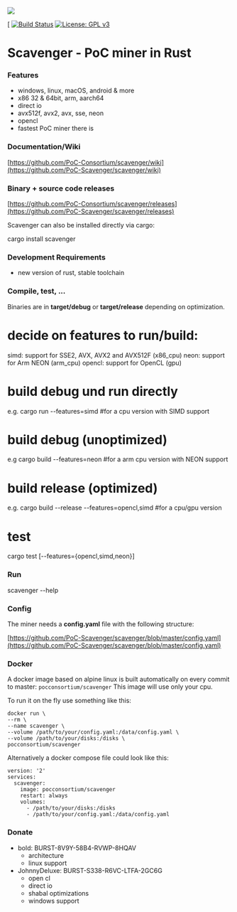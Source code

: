 [![](https://camo.githubusercontent.com/e2ad169be7fbb53a876ab41ae4a20d5b8586955bde78ccb002f63feb700982c1/68747470733a2f2f692e696d6775722e636f6d2f4c47363345714b2e706e67)](https://camo.githubusercontent.com/e2ad169be7fbb53a876ab41ae4a20d5b8586955bde78ccb002f63feb700982c1/68747470733a2f2f692e696d6775722e636f6d2f4c47363345714b2e706e67)

[
[![Build Status](https://camo.githubusercontent.com/a9b20ee503383b46bf579942dd82d4eb52f2dabedfae57d9661860de9d80f443/68747470733a2f2f7472617669732d63692e6f72672f506f432d436f6e736f727469756d2f73636176656e6765722e7376673f6272616e63683d6d6173746572)](https://travis-ci.org/PoC-Consortium/scavenger)  [![License: GPL v3](https://camo.githubusercontent.com/400c4e52df43f6a0ab8a89b74b1a78d1a64da56a7848b9110c9d2991bb7c3105/68747470733a2f2f696d672e736869656c64732e696f2f62616467652f4c6963656e73652d47504c76332d626c75652e737667)](https://www.gnu.org/licenses/gpl-3.0)

# [](https://github.com/PoC-Scavenger/scavenger#scavenger---poc-miner-in-rust)Scavenger - PoC miner in Rust

### [](https://github.com/PoC-Scavenger/scavenger#features)Features

-   windows, linux, macOS, android & more
-   x86 32 & 64bit, arm, aarch64
-   direct io
-   avx512f, avx2, avx, sse, neon
-   opencl
-   fastest PoC miner there is

### [](https://github.com/PoC-Scavenger/scavenger#documentationwiki)Documentation/Wiki

[https://github.com/PoC-Consortium/scavenger/wiki](https://github.com/PoC-Scavenger/scavenger/wiki)

### [](https://github.com/PoC-Scavenger/scavenger#binary--source-code-releases)Binary + source code releases

[https://github.com/PoC-Consortium/scavenger/releases](https://github.com/PoC-Scavenger/scavenger/releases)

Scavenger can also be installed directly via cargo:

cargo install scavenger

### [](https://github.com/PoC-Scavenger/scavenger#development-requirements)Development Requirements

-   new version of rust, stable toolchain

### [](https://github.com/PoC-Scavenger/scavenger#compile-test-)Compile, test, ...

Binaries are in  **target/debug**  or  **target/release**  depending on optimization.

# decide on features to run/build:
simd: support for SSE2, AVX, AVX2 and AVX512F (x86_cpu)
neon: support for Arm NEON (arm_cpu)
opencl: support for OpenCL (gpu)

# build debug und run directly
e.g. cargo run --features=simd    #for a cpu version with SIMD support

# build debug (unoptimized)
e.g cargo build --features=neon   #for a arm cpu version with NEON support

# build release (optimized)
e.g. cargo build --release --features=opencl,simd    #for a cpu/gpu version

# test
cargo test  [--features={opencl,simd,neon}]

### [](https://github.com/PoC-Scavenger/scavenger#run)Run

scavenger --help

### [](https://github.com/PoC-Scavenger/scavenger#config)Config

The miner needs a  **config.yaml**  file with the following structure:

[https://github.com/PoC-Scavenger/scavenger/blob/master/config.yaml](https://github.com/PoC-Scavenger/scavenger/blob/master/config.yaml)

### [](https://github.com/PoC-Scavenger/scavenger#docker)Docker

A docker image based on alpine linux is built automatically on every commit to master:  `pocconsortium/scavenger`  This image will use only your cpu.

To run it on the fly use something like this:

```
docker run \
--rm \
--name scavenger \
--volume /path/to/your/config.yaml:/data/config.yaml \
--volume /path/to/your/disks:/disks \
pocconsortium/scavenger

```

Alternatively a docker compose file could look like this:

```
version: '2'
services:
  scavenger:
    image: pocconsortium/scavenger
    restart: always
    volumes:
      - /path/to/your/disks:/disks
      - /path/to/your/config.yaml:/data/config.yaml

```

### [](https://github.com/PoC-Scavenger/scavenger#donate)Donate

-   bold: BURST-8V9Y-58B4-RVWP-8HQAV
    -   architecture
    -   linux support
-   JohnnyDeluxe: BURST-S338-R6VC-LTFA-2GC6G
    -   open cl
    -   direct io
    -   shabal optimizations
    -   windows support
